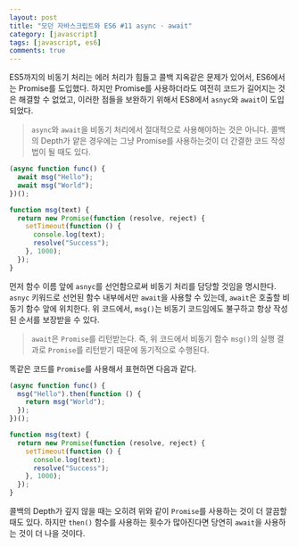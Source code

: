 ```yaml
---
layout: post
title: "모던 자바스크립트와 ES6 #11 async · await"
category: [javascript]
tags: [javascript, es6]
comments: true
---
```


ES5까지의 비동기 처리는 에러 처리가 힘들고 콜백 지옥같은 문제가 있어서, ES6에서는 Promise를 도입했다. 하지만 Promise를 사용하더라도 여전히 코드가 길어지는 것은 해결할 수 없었고, 이러한 점들을 보완하기 위해서 ES8에서 `asnyc`와 `await`이 도입되었다.

> `async`와 `await`을 비동기 처리에서 절대적으로 사용해야하는 것은 아니다. 콜백의 Depth가 얕은 경우에는 그냥 Promise를 사용하는것이 더 간결한 코드 작성법이 될 때도 있다.

```javascript
(async function func() {
  await msg("Hello");
  await msg("World");
})();

function msg(text) {
  return new Promise(function (resolve, reject) {
    setTimeout(function () {
      console.log(text);
      resolve("Success");
    }, 1000);
  });
}
```

먼저 함수 이름 앞에 `asnyc`를 선언함으로써 비동기 처리를 담당할 것임을 명시한다. `asnyc` 키워드로 선언된 함수 내부에서만 `await`을 사용할 수 있는데, `await`은 호출할 비동기 함수 앞에 위치한다. 위 코드에서, `msg()`는 비동기 코드임에도 불구하고 항상 작성된 순서를 보장받을 수 있다.

> `await`은 `Promise`를 리턴받는다. 즉, 위 코드에서 비동기 함수 `msg()`의 실행 결과로 `Promise`를 리턴받기 때문에 동기적으로 수행된다.

똑같은 코드를 `Promise`를 사용해서 표현하면 다음과 같다.

```javascript
(async function func() {
  msg("Hello").then(function () {
    return msg("World");
  });
})();

function msg(text) {
  return new Promise(function (resolve, reject) {
    setTimeout(function () {
      console.log(text);
      resolve("Success");
    }, 1000);
  });
}
```

콜백의 Depth가 깊지 않을 때는 오히려 위와 같이 `Promise`를 사용하는 것이 더 깔끔할 때도 있다. 하지만 `then()` 함수를 사용하는 횟수가 많아진다면 당연히 `await`을 사용하는 것이 더 나을 것이다.
